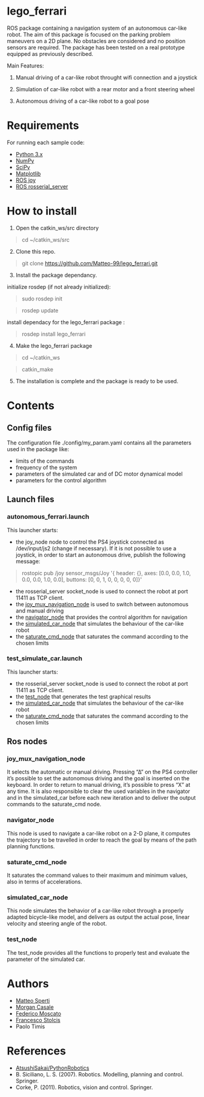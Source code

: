 # lego_ferrari

ROS package containing a navigation system of an autonomous car-like robot. 
The aim of this package is focused on the parking problem maneuvers on a 2D plane.
No obstacles are considered and no position sensors are required.
The package has been tested on a real prototype equipped as previously described.

Main Features:

1. Manual driving of a car-like robot throught wifi connection and a joystick

2. Simulation of car-like robot with a rear motor and a front steering wheel

3. Autonomous driving of a car-like robot to a goal pose


# Requirements

For running each sample code:

- [Python 3.x](https://www.python.org/)
- [NumPy](https://numpy.org/)
- [SciPy](https://scipy.org/)
- [Matplotlib](https://matplotlib.org/)
- [ROS joy](http://wiki.ros.org/joy)
- [ROS rosserial_server](http://wiki.ros.org/rosserial_server)
 

# How to install

1. Open the catkin_ws/src directory

> cd ~/catkin_ws/src

2. Clone this repo.

> git clone https://github.com/Matteo-99/lego_ferrari.git

3. Install the package dependancy.

initialize rosdep (if not already initialized):

> sudo rosdep init

> rosdep update

install dependacy for the lego_ferrari package :

> rosdep install lego_ferrari

4. Make the lego_ferrari package

> cd ~/catkin_ws

> catkin_make

5. The installation is complete and the package is ready to be used.


# Contents

## Config files

The configuration file ./config/my_param.yaml contains all the parameters used in the package like:
- limits of the commands
- frequency of the system
- parameters of the simulated car and of DC motor dynamical model
- parameters for the control algorithm

## Launch files

### autonomous_ferrari.launch

This launcher starts:
- the joy_node node to control the PS4 joystick connected as /dev/input/js2 (change if necessary). If it is not possible to use a joystick, in order to start an autonomous drive, publish the following message:

> rostopic pub /joy sensor_msgs/Joy '{ header: {}, axes: [0.0, 0.0, 1.0, 0.0, 0.0, 1.0, 0.0], buttons: [0, 0, 1, 0, 0, 0, 0, 0]}'

- the rosserial_server socket_node is used to connect the robot at port 11411 as TCP client.
- the [joy_mux_navigation_node](#joy_mux_navigation_node) is used to switch between autonomous and manual driving
- the [navigator_node](#navigator_node) that provides the control algorithm for navigation
- the [simulated_car_node](#simulated_car_node) that simulates the behaviour of the car-like robot
- the [saturate_cmd_node](#saturate_cmd_node) that saturates the command according to the chosen limits

### test_simulate_car.launch

This launcher starts:
- the rosserial_server socket_node is used to connect the robot at port 11411 as TCP client.
- the [test_node](#test_node) that generates the test graphical results
- the [simulated_car_node](#simulated_car_node) that simulates the behaviour of the car-like robot
- the [saturate_cmd_node](#saturate_cmd_node) that saturates the command according to the chosen limits

## Ros nodes

### joy_mux_navigation_node

It selects the automatic or manual driving. Pressing “∆” on the PS4 controller it’s possible to set the autonomous driving and the goal is inserted on the keyboard. In order to return to manual driving, it’s possible to press “X” at any time. It is also responsible to clear the used variables in the navigator and in the simulated_car before each new iteration and to deliver the output commands to the saturate_cmd node.

### navigator_node

This node is used to navigate a car-like robot on a 2-D plane, it computes the trajectory to be travelled in order to reach the goal by means of the path planning functions.

### saturate_cmd_node

It saturates the command values to their maximum and minimum values, also in terms of accelerations.

### simulated_car_node

This node simulates the behavior of a car-like robot through a properly adapted bicycle-like model, and delivers as output the actual pose, linear velocity and steering angle of the robot.

### test_node

The test_node provides all the functions to properly test and evaluate the parameter of the simulated car.

# Authors

- [Matteo Sperti](https://github.com/Matteo-99)
- [Morgan Casale](https://github.com/morgancasale)
- [Federico Moscato](https://github.com/JMFede)
- [Francesco Stolcis](https://github.com/FraStolcis)
- Paolo Timis

# References

- [AtsushiSakai/PythonRobotics](https://arxiv.org/abs/1808.10703)
- B. Siciliano, L. S. (2007). Robotics. Modelling, planning and control. Springer.
- Corke, P. (2011). Robotics, vision and control. Springer.

